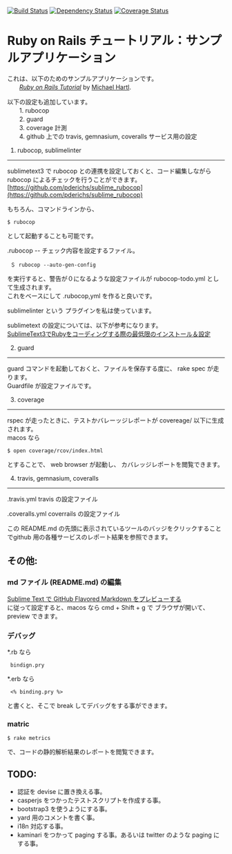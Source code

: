 [![Build Status](https://travis-ci.org/katoy/sample_app_rails4.svg?branch=master)](https://travis-ci.org/katoy/sample_app_rails4)
[![Dependency Status](https://gemnasium.com/katoy/sample_app_rails4.svg)](https://gemnasium.com/katoy/sample_app_rails4)
[![Coverage Status](https://coveralls.io/repos/katoy/sample_app_rails4/badge.png)](https://coveralls.io/r/katoy/sample_app_rails4)

# Ruby on Rails チュートリアル：サンプルアプリケーション

これは、以下のためのサンプルアプリケーションです。  
　　[*Ruby on Rails Tutorial*](http://railstutorial.jp/) by [Michael Hartl](http://michaelhartl.com/).

以下の設定も追加しています。  
　　1. rubocop  
　　2. guard  
　　3. coverage 計測  
　　4. github 上での  travis, gemnasium, coveralls  サービス用の設定  

1. rubocop, sublimelinter
---------------------------

sublimetext3 で rubocop との連携を設定しておくと、コード編集しながら  rubocop  によるチェックを行うことができます。  
[https://github.com/pderichs/sublime_rubocop](https://github.com/pderichs/sublime_rubocop)  
  
もちろん、コマンドラインから、

    $ rubocop

 として起動することも可能です。  

 .rubocop  -- チェック内容を設定するファイル。  

     ＄ rubocop --auto-gen-config

  を実行すると、警告が０になるような設定ファイルが rubocop-todo.yml として生成されます。  
  これをベースにして .rubocop,yml を作ると良いです。  

sublimelinter という プラグインを私は使っています。

sublimetext の設定については、以下が参考になります。  
[SublimeText3でRubyをコーディングする際の最低限のインストール＆設定](http://tigawa.github.io/blog/2014/03/09/st3-win-ruby/)


2. guard
-------

guard コマンドを起動しておくと、ファイルを保存する度に、 rake spec が走ります。  
Guardfile が設定ファイルです。  

3. coverage 
----------

rspec が走ったときに、テストかバレーッジレポートが covereage/ 以下に生成されます。  
macos なら

    $ open coverage/rcov/index.html

 とすることで、 web browser が起動し、 カバレッジレポートを閲覧できます。


4. travis, gemnasium, coveralls
-------------------------------

.travis.yml     travis の設定ファイル  

.coveralls.yml  coverrails の設定ファイル  

この README.md の先頭に表示されているツールのバッジをクリックすることでgithub 用の各種サービスのレポート結果を参照できます。  

## その他:

### md ファイル (README.md) の編集
[Sublime Text で GitHub Flavored Markdown をプレビューする](http://rarihoma.s601.xrea.com/post-2013-11-23-01)  
に従って設定すると、macos なら cmd + Shift + g で ブラウザが開いて、 preview できます。  

### デバッグ

 *.rb なら

     bindign.pry
 
 *.erb なら
 
     <% binding.pry %>
 
 と書くと、そこで break してデバッグをする事ができます。

### matric

    $ rake metrics

 で、コードの静的解析結果のレポートを閲覧できます。
 

## TODO:  

- 認証を devise に置き換える事。
- casperjs をつかったテストスクリプトを作成する事。
- bootstrap3 を使うようにする事。
- yard 用のコメントを書く事。
- i18n 対応する事。
- kaminari をつかって paging する事。あるいは twitter のような paging にする事。

